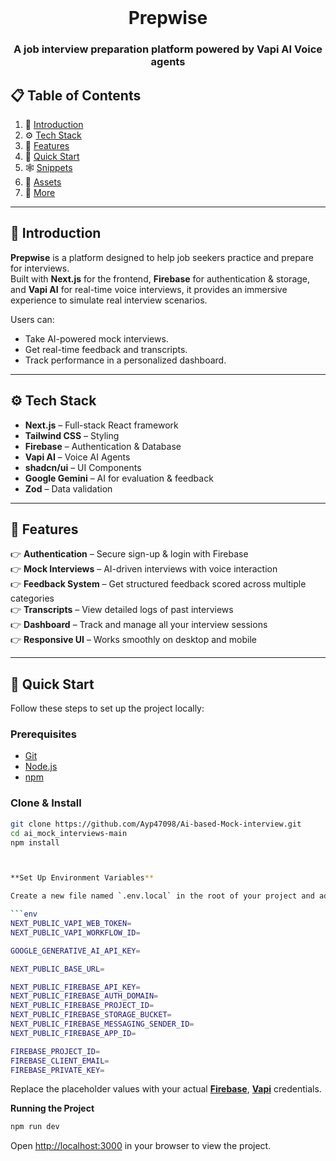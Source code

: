 <div align="center">
  <br />
  <h1>Prepwise</h1>
  <h3 align="center">A job interview preparation platform powered by Vapi AI Voice agents</h3>
</div>

## 📋 <a name="table">Table of Contents</a>

1. 🤖 [Introduction](#introduction)  
2. ⚙️ [Tech Stack](#tech-stack)  
3. 🔋 [Features](#features)  
4. 🤸 [Quick Start](#quick-start)  
5. 🕸️ [Snippets](#snippets)  
6. 🔗 [Assets](#links)  
7. 🚀 [More](#more)  

---

## <a name="introduction">🤖 Introduction</a>

**Prepwise** is a platform designed to help job seekers practice and prepare for interviews.  
Built with **Next.js** for the frontend, **Firebase** for authentication & storage, and **Vapi AI** for real-time voice interviews, it provides an immersive experience to simulate real interview scenarios.  

Users can:  
- Take AI-powered mock interviews.  
- Get real-time feedback and transcripts.  
- Track performance in a personalized dashboard.  

---

## <a name="tech-stack">⚙️ Tech Stack</a>

- **Next.js** – Full-stack React framework  
- **Tailwind CSS** – Styling  
- **Firebase** – Authentication & Database  
- **Vapi AI** – Voice AI Agents  
- **shadcn/ui** – UI Components  
- **Google Gemini** – AI for evaluation & feedback  
- **Zod** – Data validation  

---

## <a name="features">🔋 Features</a>

👉 **Authentication** – Secure sign-up & login with Firebase  
👉 **Mock Interviews** – AI-driven interviews with voice interaction  
👉 **Feedback System** – Get structured feedback scored across multiple categories  
👉 **Transcripts** – View detailed logs of past interviews  
👉 **Dashboard** – Track and manage all your interview sessions  
👉 **Responsive UI** – Works smoothly on desktop and mobile  

---

## <a name="quick-start">🤸 Quick Start</a>

Follow these steps to set up the project locally:  

### Prerequisites
- [Git](https://git-scm.com/)  
- [Node.js](https://nodejs.org/)  
- [npm](https://www.npmjs.com/)  

### Clone & Install
```bash
git clone https://github.com/Ayp47098/Ai-based-Mock-interview.git
cd ai_mock_interviews-main
npm install



**Set Up Environment Variables**

Create a new file named `.env.local` in the root of your project and add the following content:

```env
NEXT_PUBLIC_VAPI_WEB_TOKEN=
NEXT_PUBLIC_VAPI_WORKFLOW_ID=

GOOGLE_GENERATIVE_AI_API_KEY=

NEXT_PUBLIC_BASE_URL=

NEXT_PUBLIC_FIREBASE_API_KEY=
NEXT_PUBLIC_FIREBASE_AUTH_DOMAIN=
NEXT_PUBLIC_FIREBASE_PROJECT_ID=
NEXT_PUBLIC_FIREBASE_STORAGE_BUCKET=
NEXT_PUBLIC_FIREBASE_MESSAGING_SENDER_ID=
NEXT_PUBLIC_FIREBASE_APP_ID=

FIREBASE_PROJECT_ID=
FIREBASE_CLIENT_EMAIL=
FIREBASE_PRIVATE_KEY=
```

Replace the placeholder values with your actual **[Firebase](https://firebase.google.com/)**, **[Vapi](https://vapi.ai/?utm_source=youtube&utm_medium=video&utm_campaign=jsmastery_recruitingpractice&utm_content=paid_partner&utm_term=recruitingpractice)** credentials.

**Running the Project**

```bash
npm run dev
```

Open [http://localhost:3000](http://localhost:3000) in your browser to view the project.


